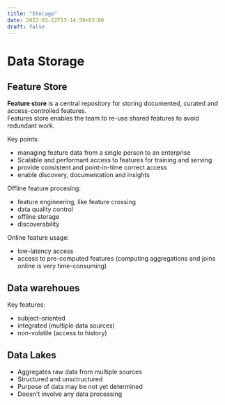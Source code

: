 ```yaml
---
title: "Storage"
date: 2022-03-22T13:14:59+03:00
draft: false
---
```


# Data Storage

## Feature Store

**Feature store** is a central repository for storing documented, curated and access-controlled features.  
Features store enables the team to re-use shared features to avoid redundant work.

Key points:
- managing feature data from a single person to an enterprise
- Scalable and performant access to features for training and serving
- provide consistent and point-in-time correct access
- enable discovery, documentation and insights

Offline feature procesing:
- feature engineering, like feature crossing
- data quality control
- offline storage
- discoverability

Online feature usage:
- low-latency access
- access to pre-computed features (computing aggregations and joins online is very time-consuming)

## Data warehoues

Key features:
- subject-oriented
- integrated (multiple data sources)
- non-volatile (access to history)

## Data Lakes

- Aggregates raw data from multiple sources
- Structured and unsctructured
- Purpose of data may be not yet determined
- Doesn't involve any data processing